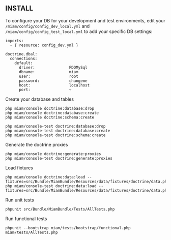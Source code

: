 INSTALL
-------

To configure your DB for your development and test environments, edit your `/miam/config/config_dev_local.yml` and `/miam/config/config_test_local.yml` to add your specific DB settings:

    imports:
      - { resource: config_dev.yml }

    doctrine.dbal:
      connections:
        default:
          driver:               PDOMySql
          dbname:               miam
          user:                 root
          password:             changeme
          host:                 localhost
          port:                 ~

Create your database and tables

    php miam/console doctrine:database:drop
    php miam/console doctrine:database:create
    php miam/console doctrine:schema:create

    php miam/console-test doctrine:database:drop
    php miam/console-test doctrine:database:create
    php miam/console-test doctrine:schema:create

Generate the doctrine proxies

    php miam/console doctrine:generate:proxies
    php miam/console-test doctrine:generate:proxies

Load fixtures

    php miam/console doctrine:data:load --fixtures=src/Bundle/MiamBundle/Resources/data/fixtures/doctrine/data.php
    php miam/console-test doctrine:data:load --fixtures=src/Bundle/MiamBundle/Resources/data/fixtures/doctrine/data.php
  
Run unit tests

    phpunit src/Bundle/MiamBundle/Tests/AllTests.php

Run functional tests

    phpunit --bootstrap miam/tests/bootstrap/functional.php miam/tests/AllTests.php

